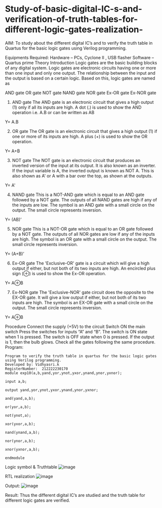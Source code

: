 # Study-of-basic-digital-IC-s-and-verification-of-truth-tables-for-different-logic-gates-realization-
 AIM:
To study about the different digital IC’s and to verify the truth table in Quartus for the basic logic gates using Verilog programming.

Equipments Required:
Hardware – PCs, Cyclone II , USB flasher
Software – Quartus prime
Theory
Introduction
Logic gates are the basic building blocks of any digital system. Logic gates are electronic circuits having one or more than one input and only one output. The relationship between the input and the output is based on a certain logic. Based on this, logic gates are named as

AND gate
OR gate
NOT gate
NAND gate
NOR gate
Ex-OR gate
Ex-NOR gate
1) AND gate
The AND gate is an electronic circuit that gives a high output (1) only if all its inputs are high. A dot (.) is used to show the AND operation i.e. A.B or can be written as AB

Y= A.B

2) OR gate
The OR gate is an electronic circuit that gives a high output (1) if one or more of its inputs are high. A plus (+) is used to show the OR operation.

Y= A+B

3) NOT gate
The NOT gate is an electronic circuit that produces an inverted version of the input at its output. It is also known as an inverter. If the input variable is A, the inverted output is known as NOT A. This is also shown as A' or A with a bar over the top, as shown at the outputs.

Y= A'

4) NAND gate
This is a NOT-AND gate which is equal to an AND gate followed by a NOT gate. The outputs of all NAND gates are high if any of the inputs are low. The symbol is an AND gate with a small circle on the output. The small circle represents inversion.

Y= (AB)’

5) NOR gate
This is a NOT-OR gate which is equal to an OR gate followed by a NOT gate. The outputs of all NOR gates are low if any of the inputs are high. The symbol is an OR gate with a small circle on the output. The small circle represents inversion.

Y= (A+B)’

6) Ex-OR gate
The 'Exclusive-OR' gate is a circuit which will give a high output if either, but not both of its two inputs are high. An encircled plus sign (⊕) is used to show the Ex-OR operation.

Y= A⊕B

7) Ex-NOR gate
The 'Exclusive-NOR' gate circuit does the opposite to the EX-OR gate. It will give a low output if either, but not both of its two inputs are high. The symbol is an EX-OR gate with a small circle on the output. The small circle represents inversion.

Y= A⊕B

Procedure
Connect the supply (+5V) to the circuit
Switch ON the main switch
Press the switches for inputs “A” and “B”. The switch is ON state when 1 is pressed. The switch is OFF state when 0 is pressed.
If the output is 1, then the bulb glows.
Check all the gates following the same procedure.
Program:
```
Program to verify the truth table in quartus for the basic logic gates using Verilog programming.
Developed by: Vidhyasri.k
RegisterNumber:  212222230170
module exp10(a,b,yand,yor,ynot,yxor,ynand,ynor,yxnor);

input a,b;

output yand,yor,ynot,yxor,ynand,ynor,yxnor;

and(yand,a,b);

or(yor,a,b);

not(ynot,a);

xor(yxor,a,b);

nand(ynand,a,b);

nor(ynor,a,b);

xnor(yxnor,a,b);

endmodule
```
Logic symbol & Truthtable
![image](https://github.com/vidhyasrikachapalayam/Study-of-basic-digital-IC-s-and-verification-of-truth-tables-for-different-logic-gates-realization-/assets/119477817/870c3eba-33cb-4366-bd17-904f196caafa)

RTL realization
![image](https://github.com/vidhyasrikachapalayam/Study-of-basic-digital-IC-s-and-verification-of-truth-tables-for-different-logic-gates-realization-/assets/119477817/a88314b8-6736-4ab0-907f-1276f743d4d1)

Output:
![image](https://github.com/vidhyasrikachapalayam/Study-of-basic-digital-IC-s-and-verification-of-truth-tables-for-different-logic-gates-realization-/assets/119477817/23d4d884-06b9-480c-9bf2-51af4a9a873e)



Result:
Thus the different digital IC’s are studied and the truth table for different logic gates are verified.
